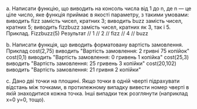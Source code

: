 a. Написати функцію, що виводить на консоль числа від 1 до n, де n — це ціле число, яке функція приймає в якості параметру, з такими умовами:
виводить fizz замість чисел, кратних 3;
виводить buzz замість чисел, кратних 5;
виводить fizzbuzz замість чисел, кратних як 3, так і 5.
Приклад.
Fizzbuzz(5)
Результат
// 1
// 2
// fizz
// 4
// buzz

b. Написати функція, що виводить форматовану вартість замовлення.
Приклад
cost(2,75)
виводить "Вартість замовлення: 2 гривні 75 копійок"
cost(0,1)
виводить "Вартість замовлення: 0 гривень 1 копійка"
cost(25,3)
виводить "Вартість замовлення: 25 гривень 3 копійки"
cost(20,102)
виводить "Вартість замовлення: 21 гривня 2 копійки"

с. Дано дві точки на площині. Якщо точки в одній чверті підрахувати відстань між точками, в протилежному випадку вивести номер чверті в якій знаходитися кожна точка. Інші випадки теж розглянути (наприклад х=0 у=0, тощо).